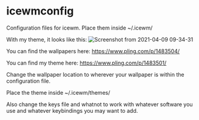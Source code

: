 # icewmconfig
Configuration files for icewm. Place them inside ~/.icewm/

With my theme, it looks like this:
![Screenshot from 2021-04-09 09-34-31](https://user-images.githubusercontent.com/60475104/115363504-3421de80-a1cb-11eb-84b0-832dce0130df.png)


You can find the wallpapers here: https://www.pling.com/p/1483504/

You can find my theme here: https://www.pling.com/p/1483501/

Change the wallpaper location to wherever your wallpaper is within the configuration file. 

Place the theme inside ~/.icewm/themes/

Also change the keys file and whatnot to work with whatever software you use and whatever keybindings you may want to add.
